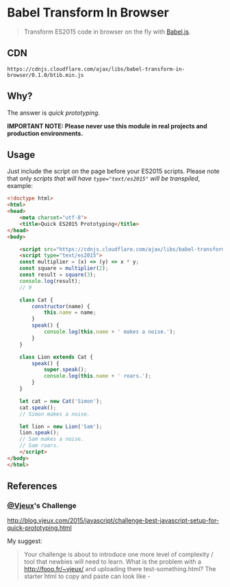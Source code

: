 # Babel Transform In Browser

> Transform ES2015 code in browser on the fly with [Babel.js](https://babeljs.io).

## CDN

```
https://cdnjs.cloudflare.com/ajax/libs/babel-transform-in-browser/0.1.0/btib.min.js
```

## Why?

The answer is _quick prototyping_.

**IMPORTANT NOTE: Please never use this module in real projects and production environments.**

## Usage

Just include the script on the page before your ES2015 scripts. Please note that only _scripts that will have `type="text/es2015"` will be transpiled_, example: 

```html
<!doctype html>
<html>
<head>
    <meta charset="utf-8">
    <title>Quick ES2015 Prototyping</title>
</head>
<body>

    <script src="https://cdnjs.cloudflare.com/ajax/libs/babel-transform-in-browser/0.1.0/btib.min.js"></script>
    <script type="text/es2015">
    const multiplier = (x) => (y) => x * y;
    const square = multiplier(2);
    const result = square(3);
    console.log(result); 
    // 9

    class Cat { 
        constructor(name) {
            this.name = name;
        }
        speak() {
            console.log(this.name + ' makes a noise.');
        }
    }

    class Lion extends Cat {
        speak() {
            super.speak();
            console.log(this.name + ' roars.');
        }
    }

    let cat = new Cat('Simon');
    cat.speak(); 
    // Simon makes a noise.

    let lion = new Lion('Sam');
    lion.speak(); 
    // Sam makes a noise. 
    // Sam roars.
    </script>
</body>
</html>
```

## References

### [@Vjeux](https://twitter.com/Vjeux)'s Challenge

http://blog.vjeux.com/2015/javascript/challenge-best-javascript-setup-for-quick-prototyping.html

My suggest:

> Your challenge is about to introduce one more level of complexity / tool that newbies will need to learn. What is the problem with a http://fooo.fr/~vjeux/ and uploading there test-something.html? The starter html to copy and paste can look like - 
